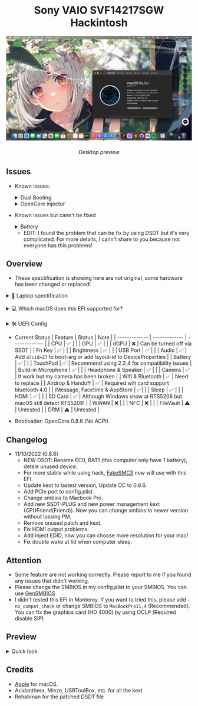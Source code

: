 <h1 align="center">Sony VAIO SVF14217SGW Hackintosh</h1> 

![lspcon_debug](./img/desktoppreview.jpg)
<h6 align="center">Desktop preview</h6>

## Issues

* Known issues:

	<details>
		<summary>Dual Booting</summary>
		<br>
		For some reason, almost VAIO notebooks come from 2016 or older (I donn't sure about that!) didn't have any option in UEFI called: 'Boot Priority'. So, that mean there're many challenge come with that. <del>To fixed this, we only have 1 solution: Using EasyUEFI to custom boot entry! Download <a href="https://www.easyuefi.com/index-us.html">EasyUEFI</a>
		<br>
		<br>
		To add OpenCore and make it boot first instead of Windows Boot Manager (WBM). Please choose OpenCore.efi from /EFI/OC/OpenCore.efi 
		<br>
		For full guide about this, please read <a href="https://www.olarila.com/topic/13072-dual-boot-guide-clover-and-open-core/">here</a></del>
		<br>
		There's a new way to add OpenCore to the entry, that's using 'bcdedit' on windows through ```cmd```. Type `bcdedit /set "{bootmgr}" path \EFI\OC\OpenCore.efi` and then reboot and enjoy!
		Credit: <a href='https://www.rodsbooks.com/refind/installing.html#windows'>rEFInd: Installing and Uninstalling</a> 

	</details>

	<details>
		<summary>OpenCore injector</summary>
		<br>
		As you now, OpenCore are supported more OSes and faster than Chameleon (Legacy) and Clover!
		<br>
		Beside, there're also many error come with this bootloader. Like using DSDT instead SSDT. The main reason for this is there are lot of various kext support more hardware. That mean you needn't use DSDT anymore, only use SSDT and hot-patch. But the VAIO notebooks aren't! They required DDST to make macOS read their battery! (Basically, <a href="https://github.com/1Revenger1/ECEnabler">ECEnabler</a> didn't work with some VAIO notebooks, they need DSDT to read the battery). And that mean OpenCore will inject our patched DSDT to all OSes and it cause BDOS on Windows!
		<br>
		For more information about inject ACPI inject, you can read <a href="https://dortania.github.io/OpenCore-Install-Guide/why-oc.html#does-opencore-always-inject-smbios-and-acpi-data-into-other-oses">here</a>
	</details>

* Known issues but cann't be fixed

	<details>
		<summary>Battery</summary>
		<br>
		DSDT now is not required for my system, <a href="https://github.com/1Revenger1/ECEnabler">ECEnabler</a> can be used to make macOS detect battery and <a href="https://github.com/acidanthera/BrightnessKeys">BrightnessKeys</a> can be used for hotkey patching.
		<br>
		I've tried using ECEnabler.kext and BrightnessKeys.kext for 2 months ago. Everything working fine but the battery isn't, it didn't show in the menu bar. When I pluged the AC Adapter, the battery just appeared at the same time. And that was the reason why I choose DSDT patched. For the brightness key, I just realized that if I don't put the DSDT.aml into /EFI/OC/ACPI, I can use the function key like normal. But with the battery problem, I think that sometime DSDT was the best choice than using SSDT with 'delayed' kext.
	</details>

	* EDIT: I found the problem that can be fix by using DSDT but it's very complicated. For more details, I cann't share to you because not everyone has this problems!

## Overview

- These spectification is showing here are not original, some hardware has been changed or replaced!

<details>
<summary>💾 Laptop spectification</summary>

<br>

|     Name     | More infomation | 
|:-----------:|:---------------------:|
|   CPU  | Intel Core i3 3227U 1.90 GHz |
|   GPU   | Intel HD Graphics 4000 | 
|  dGPU | NVIDIA GeForce GT 740M |
| Memory | 1333MHz DDR3 2x4GB |
| Audio | Realtek ALC 233 |
| Ethernet | Realtek RTL 8111 |
| Card Reader | RTS5209 |
| Wifi | BCM94352HMB |
| Hard Disk Drive | Netac SSD 256GB |
| Second Disk Drive | HGST 500GB |

</details>
<br>
<details>
<summary>💻 Which macOS does this EFI supported for?</summary>

<br>

|     macOS     | Status | 
|:-----------:|:---------------------:|
|   10.13  | ✅ |
|   10.14   | ✅ | 
|  10.15 | ✅ |
| 11.0 | ✅ |
| 12.0 | ❌ (SMBIOS and GPU issues) |

</details>
<br>
<details>
 <summary>🛠 UEFI Config</summary>
	<br>Secure Boot: Disable (Please don't tried to replace the secure boot key. It might break the system bootloader)<br>
	Boot mode: UEFI<br>
	1st boot priority: External Device<br>
	External boot device: Enable<br>
	Wake on LAN: Unsupported<br>
</details>

- Current Status
	| Feature | Status | Note |
	| ------------- | ------------- | ------------- | 
	| CPU | ✅ | |
	| GPU | ✅ | |
	| dGPU | ❌ | Can be turned off via SSDT |
	| Fn Key | ✅ | |
	| Brightness | ✅ | |
	| USB Port | ✅ | |
	| Audio | ✅ | Add `alcid=27` to boot-arg or add layout-id to DeviceProperties |
	| Battery | ✅ | |
	| TouchPad | ✅ | Recommend using 2.2.4 for compatibility issues |
	| Build-in Microphone | ✅ | |
	| Headphone & Speaker | ✅ | |
	| Camera | ✅ | It work but my camera has been broken |
	| Wifi & Bluetooth | ✅ | Need to replace |
	| Airdrop & Handoff | ✅ | Required wifi card support bluetooth 4.0 |
	| iMessage, Facetime & AppStore | ✅| |
	| Sleep | ✅ | |
	| HDMI |  ✅ | |
	| SD Card | ✅ | Although Windows show at RTS5208 but macOS still detect RTS5209! |
	| WWAN | ❌ | |
	| NFC | ❌ | |
	| FileVault | ⚠️ | Untested |
	| DRM | ⚠️ | Untested |


- Bootloader: OpenCore 0.8.6 (No ACPI)

## Changelog

- 11/10/2022 (0.8.6)
	* NEW DSDT: Rename EC0, BAT1 (this computer only have 1 battery), detele unused device.
	* For more stable while using hack, <a href="https://github.com/CloverHackyColor/FakeSMC3_with_plugins">FakeSMC3</a> now will use with this EFI.
	* Update kext to lastest version, Update OC to 0.8.6.
	* Add PCIe port to config.plist.
	* Change smbios to Macbook Pro.
	* Add new SSDT-PLUG and new power management kext (CPUFriend(Friend)). Now you can change smbios to newer version without lossing PM.
	* Remove unused patch and kext.
	* Fix HDMI output problems.
	* Add Inject EDID, now you can choose more resolution for your mac!
	* Fix double wake at lid when computer sleep.

## Attention

- Some feature are not working correctly. Please report to me if you found any issues that didn't working.
- Please change the SMBIOS in my config.plist to your SMBIOS. You can use <a href="https://github.com/corpnewt/GenSMBIOS">GenSMBIOS</a>
- I didn't tested this EFI in Monterey. If you want to tried this, please add `-no_compat_check` or change SMBIOS to `MacBookPro11,4` (Recommended). You can fix the graphics card (HD 4000) by using OCLP (Required disable SIP)

## Preview
<details>
<summary>Quick look</summary>

 ![lspcon_debug](./img/desktop.png)

 ![lspcon_debug](./img/launchpad.png)

 ![lspcon_debug](./img/mission-control.png)

 ![lspcon_debug](./img/icloud.jpg)

 ![lspcon_debug](./img/pcie.png)

</details>

## Credits

- <a href="apple.com">Apple</a> for macOS.
- Acidanthera, Mieze, USBToolBox, etc. for all the kext
- Rehabman for the patched DSDT file
